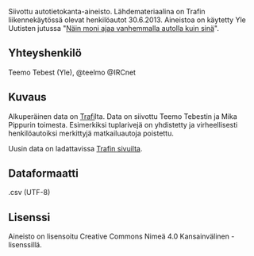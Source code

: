 Siivottu autotietokanta-aineisto. Lähdemateriaalina on Trafin liikennekäytössä olevat henkilöautot 30.6.2013. Aineistoa on käytetty Yle Uutisten jutussa "<a href="
http://yle.fi/uutiset/6880326" target="_blank">Näin moni ajaa vanhemmalla autolla kuin sinä</a>".

## Yhteyshenkilö

Teemo Tebest (Yle), @teelmo @IRCnet

## Kuvaus

Alkuperäinen data on <a href="http://www.trafi.fi/" target="_blank">Trafi</a>lta. Data on siivottu Teemo Tebestin ja Mika Pippurin toimesta. Esimerkiksi tuplarivejä on yhdistetty ja virheellisesti henkilöautoiksi merkittyjä matkailuautoja poistettu.

Uusin data on ladattavissa <a href="http://www.trafi.fi/tietopalvelut/avoin_data">Trafin sivuilta</a>.

## Dataformaatti

.csv (UTF-8)

## Lisenssi

Aineisto on lisensoitu Creative Commons Nimeä 4.0 Kansainvälinen -lisenssillä.